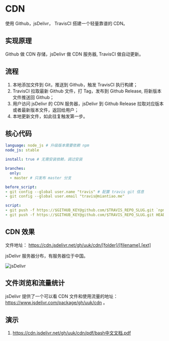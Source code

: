 # CDN

使用 Github，jsDelivr， TravisCI 搭建一个轻量靠谱的 CDN。

## 实现原理

Github 做 CDN 存储，jsDelivr 做 CDN 服务器, TravisCI 做自动更新。

## 流程

1. 本地添加文件到 Git，推送到 Github，触发 TravisCI 执行构建；
1. TravisCI 拉取最新 Github 文件，打 Tag，发布到 Github Release, 将新版本文件推送回 Github；
1. 用户访问 jsDelivr 的 CDN 服务器，jsDelivr 到 Github Release 拉取对应版本或者最新版本文件，返回给用户；
1. 本地更新文件，如此往复触发第一步。

## 核心代码

```yaml
language: node_js # 升级版本需要依赖 npm
node_js: stable

install: true # 无需安装依赖，调过安装

branches:
  only:
  - master # 只发布 master 分支

before_script:
- git config --global user.name "travis" # 配置 travis git 信息
- git config --global user.email "travis@miantiao.me"

script:
- git push -f https://$GITHUB_KEY@github.com/$TRAVIS_REPO_SLUG.git `npm version patch -m "%s [ci skip]"` # 打 Tag，发布到 Github Release, 使用 [ci skip] 调过 CI， 防止死循环
- git push -f https://$GITHUB_KEY@github.com/$TRAVIS_REPO_SLUG.git HEAD:master #将新版本文件推送回 Github
```

## CDN 效果

文件地址： https://cdn.jsdelivr.net/gh/uuk/cdn/[folder]/[filename].[ext]

jsDelivr 服务器分布，有服务器位于中国。

![jsDelivr](https://cdn.jsdelivr.net/gh/uuk/cdn/img/jsdelivr.jpg)

## 文件浏览和流量统计

jsDelivr 提供了一个可以看 CDN 文件和使用流量的地址：<https://www.jsdelivr.com/package/gh/uuk/cdn> 。

## 演示
1. https://cdn.jsdelivr.net/gh/uuk/cdn/pdf/bash中文文档.pdf
